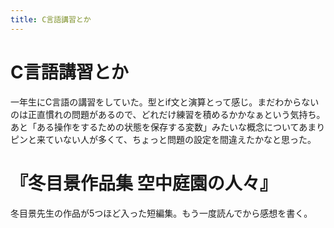 ```yaml
---
title: C言語講習とか
---
```


# C言語講習とか

一年生にC言語の講習をしていた。型とif文と演算とって感じ。まだわからないのは正直慣れの問題があるので、どれだけ練習を積めるかかなぁという気持ち。あと「ある操作をするための状態を保存する変数」みたいな概念についてあまりピンと来ていない人が多くて、ちょっと問題の設定を間違えたかなと思った。

# 『冬目景作品集 空中庭園の人々』

冬目景先生の作品が5つほど入った短編集。もう一度読んでから感想を書く。

